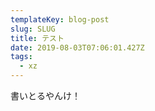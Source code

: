 ```yaml
---
templateKey: blog-post
slug: SLUG
title: テスト
date: 2019-08-03T07:06:01.427Z
tags:
  - xz
---
```





書いとるやんけ！
